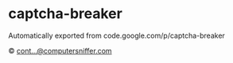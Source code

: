 # captcha-breaker
Automatically exported from code.google.com/p/captcha-breaker

&copy; cont...@computersniffer.com
